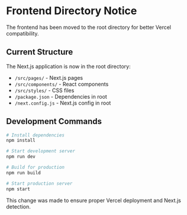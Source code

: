 # Frontend Directory Notice

The frontend has been moved to the root directory for better Vercel compatibility.

## Current Structure

The Next.js application is now in the root directory:
- `/src/pages/` - Next.js pages
- `/src/components/` - React components  
- `/src/styles/` - CSS files
- `/package.json` - Dependencies in root
- `/next.config.js` - Next.js config in root

## Development Commands

```bash
# Install dependencies
npm install

# Start development server
npm run dev

# Build for production
npm run build

# Start production server
npm start
```

This change was made to ensure proper Vercel deployment and Next.js detection.
